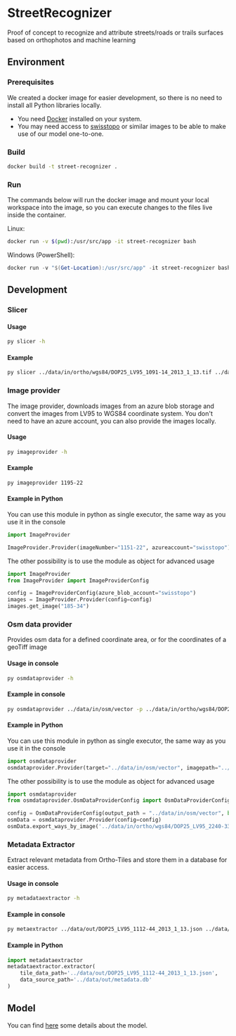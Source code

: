 # StreetRecognizer

Proof of concept to recognize and attribute streets/roads or trails surfaces based on orthophotos and machine learning

## Environment

### Prerequisites

We created a docker image for easier development, so there is no need to install all Python libraries locally.

- You need [Docker](https://www.docker.com/) installed on your system.
- You may need access to [swisstopo](https://www.swisstopo.admin.ch/) or similar images to be able to make use of our model one-to-one.

### Build

```bash
docker build -t street-recognizer .
```

### Run

The commands below will run the docker image and mount your local workspace into the image, so you can execute changes to the files live inside the container.

Linux:

```bash
docker run -v $(pwd):/usr/src/app -it street-recognizer bash
```

Windows (PowerShell):

```powershell
docker run -v "$(Get-Location):/usr/src/app" -it street-recognizer bash
```

## Development

### Slicer

#### Usage

```bash
py slicer -h
```

#### Example

```bash
py slicer ../data/in/ortho/wgs84/DOP25_LV95_1091-14_2013_1_13.tif ../data/out
```

### Image provider

The image provider, downloads images from an azure blob storage and convert the images from LV95 to WGS84 coordinate system. You don't need to have an azure account, you can also provide the images locally.

#### Usage

```bash
py imageprovider -h
```

#### Example

```bash
py imageprovider 1195-22
```

#### Example in Python

You can use this module in python as single executor, the same way as you use it in the console

```python
import ImageProvider

ImageProvider.Provider(imageNumber="1151-22", azureaccount="swisstopo")
```

The other possibility is to use the module as object for advanced usage

```python
import ImageProvider
from ImageProvider import ImageProviderConfig

config = ImageProviderConfig(azure_blob_account="swisstopo")
images = ImageProvider.Provider(config=config)
images.get_image("185-34")

```

### Osm data provider

Provides osm data for a defined coordinate area, or for the coordinates of a geoTiff image

#### Usage in console

```bash
py osmdataprovider -h
```

#### Example in console

```bash
py osmdataprovider ../data/in/osm/vector -p ../data/in/ortho/wgs84/DOP25_LV95_2240-33_2015_1_15.tif
```

#### Example in Python

You can use this module in python as single executor, the same way as you use it in the console

```python
import osmdataprovider
osmdataprovider.Provider(target="../data/in/osm/vector", imagepath="../data/in/ortho/wgs84/DOP25_LV95_2240-33_2015_1_15.tif")
```

The other possibility is to use the module as object for advanced usage

```python
import osmdataprovider
from osmdataprovider.OsmDataProviderConfig import OsmDataProviderConfig

config = OsmDataProviderConfig(output_path = "../data/in/osm/vector", buffer={})
osmData = osmdataprovider.Provider(config=config)
osmData.export_ways_by_image('../data/in/ortho/wgs84/DOP25_LV95_2240-33_2015_1_15.tif')
```

### Metadata Extractor

Extract relevant metadata from Ortho-Tiles and store them in a database for easier access.

#### Usage in console

```bash
py metadataextractor -h
```

#### Example in console

```bash
py metaextractor ../data/out/DOP25_LV95_1112-44_2013_1_13.json ../data/out/metadata.db
```

#### Example in Python

```python
import metadataextractor
metadataextractor.extractor(
    tile_data_path='../data/out/DOP25_LV95_1112-44_2013_1_13.json',
    data_source_path='../data/out/metadata.db'
)
```

## Model

You can find [here](model.md) some details about the model.
